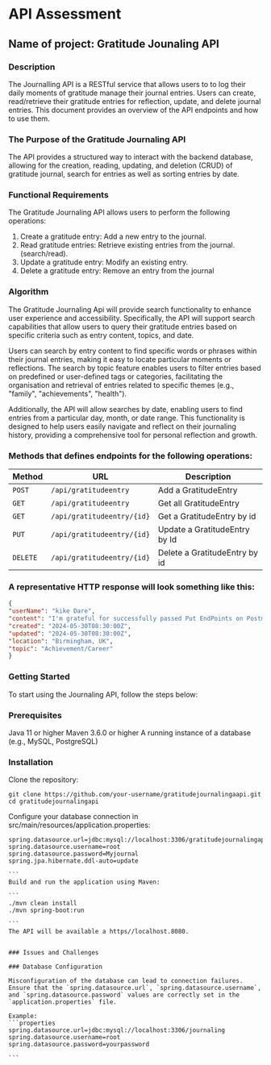 # API Assessment 
## Name of project: Gratitude Jounaling API 
### Description
The Journalling API is a RESTful service that allows users to to log their daily moments of gratitude manage their journal entries. Users can create, read/retrieve their gratitude entries for reflection, update, and delete journal entries. This document provides an overview of the API endpoints and how to use them.

 ### The Purpose of the Gratitude Journaling API
The API provides a structured way to interact with the backend database, allowing for the creation, reading, updating, and deletion (CRUD) of gratitude journal, search for entries as well as sorting entries by date. 

### Functional Requirements 
 The Gratitude Journaling API allows users to perform the following operations:
  
  1. Create a gratitude entry: Add a new entry to the journal.
  2. Read gratitude entries: Retrieve existing entries from the journal.(search/read).
  3. Update a gratitude entry: Modify an existing entry.
  4. Delete a gratitude entry: Remove an entry from the journal
 
### Algorithm
The Gratitude Journaling Api will provide search functionality to enhance user experience and accessibility. Specifically, the API will support search capabilities that allow users to query their gratitude entries based on specific criteria such as entry content, topics, and date. 

Users can search by entry content to find specific words or phrases within their journal entries, making it easy to locate particular moments or reflections. The search by topic feature enables users to filter entries based on predefined or user-defined tags or categories, facilitating the organisation and retrieval of entries related to specific themes (e.g., "family", "achievements", "health"). 

Additionally, the API will allow searches by date, enabling users to find entries from a particular day, month, or date range. This functionality is designed to help users easily navigate and reflect on their journaling history, providing a comprehensive tool for personal reflection and growth.

###  Methods that defines endpoints for the following operations:

| Method   | URL                              | Description                     |
| -------- | ---------------------------------| --------------------------------|
| `POST`   | `/api/gratitudeentry`            | Add a GratitudeEntry            |
| `GET`    | `/api/gratitudeentry`            | Get all GratitudeEntry          |
| `GET`    | `/api/gratitudeentry/{id}`       | Get a GratitudeEntry by id      |
| `PUT`    | `/api/gratitudeentry/{id}`       | Update a GratitudeEntry by Id   |
| `DELETE` | `/api/gratitudeentry/{id}`       | Delete a GratitudeEntry by id   |

###  A representative HTTP response will look something like this:
``` JSON 
{  
"userName": "kike Dare",
"content": "I'm grateful for successfully passed Put EndPoints on Postman. All EndPoints OK",
"created": "2024-05-30T08:30:00Z",
"updated": "2024-05-30T08:30:00Z",
"location": "Birmingham, UK",
"topic": "Achievement/Career"
}
```
### Getting Started
To start using the Journaling API, follow the steps below:

### Prerequisites
Java 11 or higher
Maven 3.6.0 or higher
A running instance of a database (e.g., MySQL, PostgreSQL)

### Installation
Clone the repository:

```
git clone https://github.com/your-username/gratitudejournalingaapi.git
cd gratitudejournalingapi

```
Configure your database connection in src/main/resources/application.properties:

````
spring.datasource.url=jdbc:mysql://localhost:3306/gratitudejournalingapi
spring.datasource.username=root
spring.datasource.password=Myjournal 
spring.jpa.hibernate.ddl-auto=update

```
Build and run the application using Maven:

```
./mvn clean install
./mvn spring-boot:run

```
The API will be available a https//localhost.8080.


### Issues and Challenges

### Database Configuration

Misconfiguration of the database can lead to connection failures. 
Ensure that the `spring.datasource.url`, `spring.datasource.username`, and `spring.datasource.password` values are correctly set in the `application.properties` file. 

Example:
```properties
spring.datasource.url=jdbc:mysql://localhost:3306/journaling
spring.datasource.username=root
spring.datasource.password=yourpassword

```

